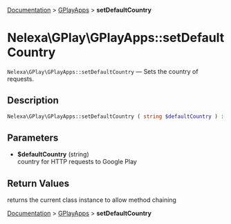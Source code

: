 [Documentation](../../README.md) > [GPlayApps](README.md) > **setDefaultCountry**

# Nelexa\GPlay\GPlayApps::setDefaultCountry
`Nelexa\GPlay\GPlayApps::setDefaultCountry` — Sets the country of requests.

## Description
```php
Nelexa\GPlay\GPlayApps::setDefaultCountry ( string $defaultCountry ) : Nelexa\GPlay\GPlayApps
```

## Parameters
* **$defaultCountry** (string)  
country for HTTP requests to Google Play

## Return Values
returns the current class instance to allow method chaining

[Documentation](../../README.md) > [GPlayApps](README.md) > **setDefaultCountry**
